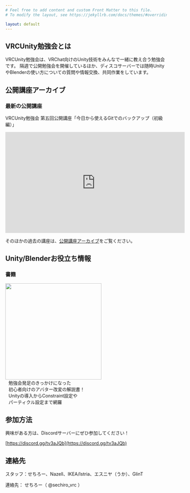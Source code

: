 ```yaml
---
# Feel free to add content and custom Front Matter to this file.
# To modify the layout, see https://jekyllrb.com/docs/themes/#overriding-theme-defaults

layout: default
---
```

## VRCUnity勉強会とは

VRCUnity勉強会は、VRChat向けのUnity技術をみんなで一緒に教え合う勉強会です。
隔週で公開勉強会を開催しているほか、ディスコサーバーでは随時UnityやBlenderの使い方についての質問や情報交換、共同作業をしています。

## 公開講座アーカイブ

### 最新の公開講座

VRCUnity勉強会 第五回公開講座「今日から使えるGitでのバックアップ（初級編）」

<iframe width="560" height="315" src="https://www.youtube.com/embed/PZQNQLLOGaI" frameborder="0" allow="autoplay; encrypted-media" allowfullscreen></iframe>


そのほかの過去の講座は、[公開講座アーカイブ](/archive)をご覧ください。


## Unity/Blenderお役立ち情報

### 書籍
<div style="float:left">
<a href="https://nazell.booth.pm/items/2203578"><img src="/assets/images/nazell_unity_book.jpg" width="300px"></a>
</div>
<div style="float:left;margin-left:10px;">勉強会発足のきっかけになった<br>初心者向けのアバター改変の解説書！<br>
Unityの導入からConstraint設定や<br>パーティクル設定まで網羅</div>
<div style="clear:both;"></div>


## 参加方法

興味がある方は、Discordサーバーにぜひ参加してください！

[https://discord.gg/tv3aJQb](https://discord.gg/tv3aJQb)


## 連絡先

スタッフ：せちろー、Nazell、IKEA/Istria、エスニヤ（うか）、GlinT

 連絡先：  せちろー（ @sechiro_vrc ）
